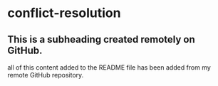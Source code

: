 # conflict-resolution

## This is a subheading created remotely on GitHub.

all of this content added to the README file has been added from my remote GitHub repository.
